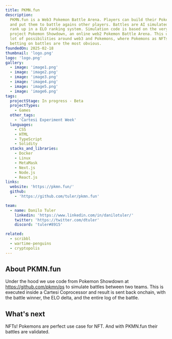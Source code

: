 ```yaml
---
title: PKMN.fun
description:
  PKMN.fun is a Web3 Pokemon Battle Arena. Players can build their Pokemon teams
  and put them to battle agains other players. Battles are AI simulated. Winners
  rank up in a ELO ranking system. Simulation code is based on the very popular
  project Pokemon Showdown, an online web2 Pokemon Battle Arena. This unlocks a
  lot of possibilities around web3 and Pokemons, where Pokemons as NFTs and
  betting on battles are the most obvious.
foundedOn: 2025-02-18
thumbnail: 'logo.png'
logo: 'logo.png'
gallery:
  - image: 'image1.png'
  - image: 'image2.png'
  - image: 'image3.png'
  - image: 'image4.png'
  - image: 'image5.png'
  - image: 'image6.png'
tags:
  projectStage: In progress - Beta
  projectTypes:
    - Games
  other_tags:
    - 'Cartesi Experiment Week'
  languages:
    - CSS
    - HTML
    - TypeScript
    - Solidity
  stacks_and_libraries:
    - Docker
    - Linux
    - MetaMask
    - Next.js
    - Node.js
    - React.js
links:
  website: 'https://pkmn.fun/'
  github:
    - 'https://github.com/tuler/pkmn.fun'

team:
  - name: Danilo Tuler
    linkedin: 'https://www.linkedin.com/in/danilotuler/'
    twitter: 'https://twitter.com/dtuler'
    discord: 'tuler#8915'

related:
  - scribbl
  - wartime-penguins
  - cryptopolis
---
```


## About PKMN.fun

Under the hood we use code from Pokemon Showdown at https://github.com/pkmn/ps
to simulate battles between two teams. This is executed inside a Cartesi
Coprocessor and result is sent back onchain, with the battle winner, the ELO
delta, and the entire log of the battle.

## What's next

NFTs! Pokemons are perfect use case for NFT. And with PKMN.fun their battles are
validated.
